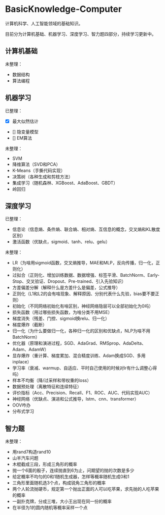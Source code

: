 # BasicKnowledge-Computer
计算机科学、人工智能领域的基础知识。

目前分为计算机基础、机器学习、深度学习、智力题四部分，持续学习更新中。

## 计算机基础

未整理：
- 数据结构
- 算法编程

## 机器学习

已整理：
- [x] 最大似然估计
- [] 隐变量模型
- [] EM算法

未整理：
- SVM
- 降维算法（SVD和PCA）
- K-Means（手撕代码实现）
- 决策树（各种生成和剪枝方法）
- 集成学习（随机森林、XGBoost、AdaBoost、GBDT）
- 岭回归

## 深度学习

已整理：
- 信息论（信息熵、条件熵、联合熵、相对熵、互信息的概念，交叉熵和KL散度区别）
- 激活函数（优缺点，sigmoid、tanh、relu、gelu）

未整理：
- LR（为啥用sigmoid函数，交叉熵推导，MAE和MLP，反向传播，归一化，正则化）
- 过拟合（正则化、增加训练数据、数据增强、标签平滑、BatchNorm、Early-Stop、交叉验证、Dropout、Pre-trained、引入先验知识）
- 方差偏差分解（解释什么是方差什么是偏差，公式推导）
- 正则化（L1和L2的会有啥现象、解释原因、分别代表什么先验，bias要不要正则）
- 初始化（不同网络初始化有啥区别，神经网络隐层可以全部初始化为0吗）
- 损失函数（用过哪些损失函数，为啥分类不用MSE）
- 梯度消失（残差、门控、sigmoid换relu、归一化）
- 梯度爆炸（截断）
- 归一化（为什么要做归一化，各种归一化的区别和优缺点，NLP为啥不用BatchNorm）
- 优化器（原理和演进过程，SGD、AdaGrad、RMSprop、AdaDelta、Adam、AdamW）
- 显存爆炸（重计算、梯度累加、混合精度训练、Adam换成SGD、多用inplace）
- 学习率（衰减、warmup、自适应、平时自己使用的时候对lr有什么调整心得吗）
- 样本不均衡（降/过采样和带权重的loss）
- 数据预处理（离散特征和连续特征）
- 评价指标（Acc、Precision、Recall、F1、ROC、AUC、代码实现AUC）
- 神经网络（优缺点、演进和公式推导，lstm、cnn、transformer）
- OOV咋办
- 分布式学习

## 智力题

未整理：
- 用rand7构造rand10
- 山羊汽车问题
- 木棍截成三段，形成三角形的概率
- 抛一个6面的骰子，连续抛直到6为止，问期望的抛的次数是多少
- 给定概率不均匀的0和1随机生成器，怎样等概率随机生成0和1
- 三角形里面随机选3个点，构成锐角三角形的概率
- 两个人轮流抛硬币，规定第一个抛出正面的人可以吃苹果，求先抛的人吃苹果的概率
- 一副扑克牌，分成三堆，大小王出现在同一份的概率
- 在半径为1的圆内随机等概率采样一个点
